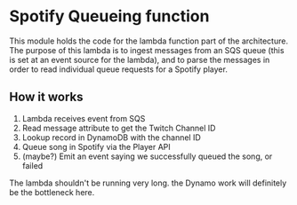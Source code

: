 Spotify Queueing function
=========================

This module holds the code for the lambda function part of the architecture. The 
purpose of this lambda is to ingest messages from an SQS queue 
(this is set at an event source for the lambda), and to parse the messages in order 
to read individual queue requests for a Spotify player.

## How it works
1. Lambda receives event from SQS
2. Read message attribute to get the Twitch Channel ID
3. Lookup record in DynamoDB with the channel ID
4. Queue song in Spotify via the Player API
5. (maybe?) Emit an event saying we successfully queued the song, or failed

The lambda shouldn't be running very long. the Dynamo work will definitely be the 
bottleneck here. 

